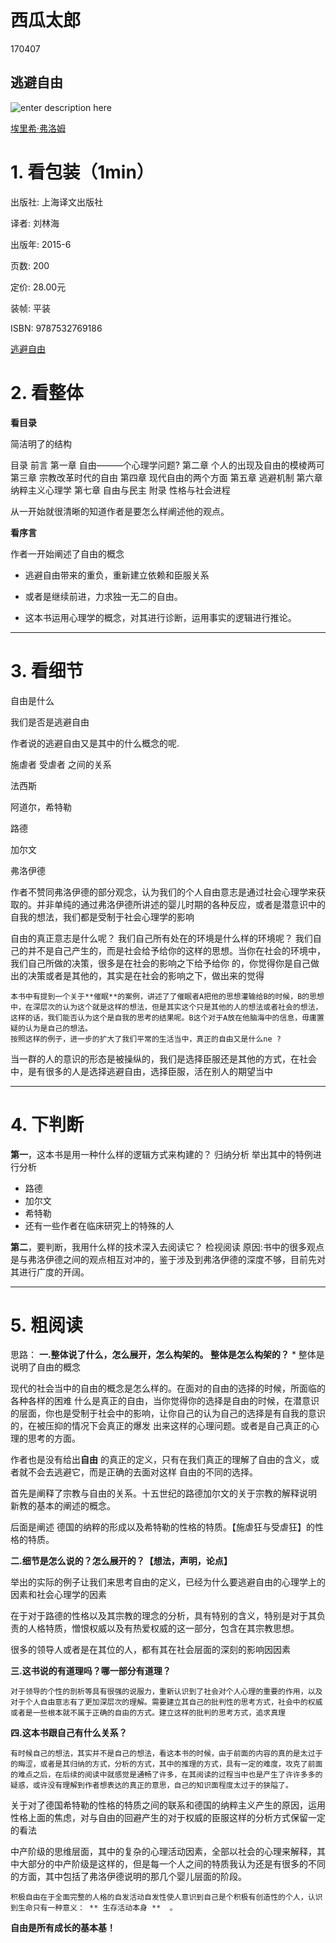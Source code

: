 # 西瓜太郎

170407

## 逃避自由 
![enter description here][1]

 [埃里希·弗洛姆](https://www.baidu.com/s?ie=UTF-8&wd=%E5%9F%83%E9%87%8C%E5%B8%8C%C2%B7%E5%BC%97%E6%B4%9B%E5%A7%86)

# 1. 看包装（1min）

出版社: 上海译文出版社

译者:  刘林海 

出版年: 2015-6

页数: 200

定价: 28.00元

装帧: 平装

ISBN: 9787532769186

[逃避自由](https://book.douban.com/subject/26418475/)

# 2. 看整体

**看目录**

简洁明了的结构

目录
前言
第一章 自由———个心理学问题?
第二章 个人的出现及自由的模棱两可
第三章 宗教改革时代的自由
第四章 现代自由的两个方面
第五章 逃避机制
第六章 纳粹主义心理学
第七章 自由与民主
附录 性格与社会进程

从一开始就很清晰的知道作者是要怎么样阐述他的观点。


**看序言**

作者一开始阐述了自由的概念

- 逃避自由带来的重负，重新建立依赖和臣服关系

- 或者是继续前进，力求独一无二的自由。

- 这本书运用心理学的概念，对其进行诊断，运用事实的逻辑进行推论。

------

# 3. 看细节

自由是什么

我们是否是逃避自由

作者说的逃避自由又是其中的什么概念的呢.

施虐者  受虐者 之间的关系

法西斯

阿道尔，希特勒

路德

加尔文

弗洛伊德

作者不赞同弗洛伊德的部分观念，认为我们的个人自由意志是通过社会心理学来获取的。并非单纯的通过弗洛伊德所讲述的婴儿时期的各种反应，或者是潜意识中的自我的想法，我们都是受制于社会心理学的影响

自由的真正意志是什么呢？
我们自己所有处在的环境是什么样的环境呢？
我们自己的并不是自己产生的，而是社会给予给你的这样的思想。当你在社会的环境中，我们自己所做的决策，很多是在社会的影响之下给予给你 的，你觉得你是自己做出的决策或者是其他的，其实是在社会的影响之下，做出来的觉得

	本书中有提到一个关于**催眠**的案例，讲述了了催眠者A把他的思想灌输给B的时候，B的思想中，在深层次的认为这个就是这样的想法，但是其实这个只是其他的人的想法或者社会的想法，这样的话，我们能否认为这个是自我的思考的结果呢。B这个对于A放在他脑海中的信息，毋庸置疑的认为是自己的想法。
	按照这样的例子，进一步的扩大了我们平常的生活当中，真正的自由又是什么ne ?
当一群的人的意识的形态是被操纵的，我们是选择臣服还是其他的方式，在社会中，是有很多的人是选择逃避自由，选择臣服，活在别人的期望当中


-------
# 4. 下判断

**第一**，这本书是用一种什么样的逻辑方式来构建的？
归纳分析
举出其中的特例进行分析
- 路德
- 加尔文
- 希特勒
- 还有一些作者在临床研究上的特殊的人

**第二**，要判断，我用什么样的技术深入去阅读它？
    检视阅读
原因:书中的很多观点是与弗洛伊德之间的观点相互对冲的，鉴于涉及到弗洛伊德的深度不够，目前先对其进行广度的开阔。

-------
# 5. 粗阅读
思路：
**一.整体说了什么，怎么展开，怎么构架的。 整体是怎么构架的？**
*
整体是说明了自由的概念

现代的社会当中的自由的概念是怎么样的。在面对的自由的选择的时候，所面临的各种各样的困难
什么是真正的自由，当你觉得你的选择是自由的时候，在潜意识的层面，你也是受制于社会中的影响，让你自己的认为自己的选择是有自我的意识的，在被压抑的情况下会真正的爆发
出来这样的心理问题。或者是自己真正的心理的思考的方面。

作者也是没有给出**自由** 的真正的定义，只有在我们真正的理解了自由的含义，或者就不会去逃避它，而是正确的去面对这样 自由的不同的选择。

首先是阐释了宗教与自由的关系。十五世纪的路德加尔文的关于宗教的解释说明
新教的基本的阐述的概念。

后面是阐述 德国的纳粹的形成以及希特勒的性格的特质。【施虐狂与受虐狂】的性格的特质。


**二.细节是怎么说的？怎么展开的？【想法，声明，论点】**

 举出的实际的例子让我们来思考自由的定义，已经为什么要逃避自由的心理学上的因素和社会心理学的因素

在于对于路德的性格以及其宗教的理念的分析，具有特别的含义，特别是对于其负责的人格特质，憎恨权威以及有热爱权威的这一部分，包含在其宗教思想。

很多的领导人或者是在其位的人，都有其在社会层面的深刻的影响因因素

**三.这书说的有道理吗？哪一部分有道理？**

	对于领导的个性的剖析等具有很强的说服力，重新认识到了社会对个人心理的重要的作用，以及对于个人自由意志有了更加深层次的理解。需要建立其自己的批判性的思考方式，社会中的权威或者是一些根本就不属于正确的自由的方式。建立这样的批判的思考方式，追求真理
	
**四.这本书跟自己有什么关系？**

	有时候自己的想法，其实并不是自己的想法，看这本书的时候，由于前面的内容的真的是太过于的晦涩，或者是其归纳的方式，分析的方式，其中的推理的方式，具有一定的难度，攻克了前面的难点之后，在后续的阅读中就感觉是通畅了许多，在其阅读的过程当中也是产生了许许多多的疑惑，或许没有理解到作者想表达的真正的意思，自己的知识面程度太过于的狭隘了。


关于对了德国希特勒的性格的特质之间的联系和德国的纳粹主义产生的原因，运用性格上面的焦虑，对与自由的回避产生的对于权威的臣服这样的分析方式保留一定的看法

中产阶级的思维层面，其中的复杂的心理活动因素，全部以社会的心理来解释，其中大部分的中产阶级是这样的，但是每一个人之间的特质我认为还是有很多的不同的方面，其中包括了弗洛伊德说明的那几个婴儿层面的阶段。

	积极自由在于全面完整的人格的自发活动自发性使人意识到自己是个积极有创造性的个人，认识到生命只有一种意义： ** 生存活动本身 **  。

**自由是所有成长的基本基！**






  [1]: ./images/1491550412318.jpg "1491550412318.jpg"
  [2]: ./images/1491550533166.jpg "1491550533166.jpg"
